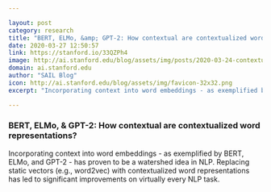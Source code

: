 ```yaml
---

layout: post
category: research
title: "BERT, ELMo, &amp; GPT-2: How contextual are contextualized word representations?"
date: 2020-03-27 12:50:57
link: https://stanford.io/33QZPh4
image: http://ai.stanford.edu/blog/assets/img/posts/2020-03-24-contextual/teaser.png
domain: ai.stanford.edu
author: "SAIL Blog"
icon: http://ai.stanford.edu/blog/assets/img/favicon-32x32.png
excerpt: "Incorporating context into word embeddings - as exemplified by BERT, ELMo, and GPT-2 - has proven to be a watershed idea in NLP. Replacing static vectors (e.g., word2vec) with contextualized word representations has led to significant improvements on virtually every NLP task."

---
```


### BERT, ELMo, &amp; GPT-2: How contextual are contextualized word representations?

Incorporating context into word embeddings - as exemplified by BERT, ELMo, and GPT-2 - has proven to be a watershed idea in NLP. Replacing static vectors (e.g., word2vec) with contextualized word representations has led to significant improvements on virtually every NLP task.